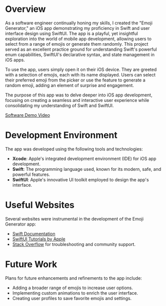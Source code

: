 # Overview

As a software engineer continually honing my skills, I created the "Emoji Generator," an iOS app demonstrating my proficiency in Swift and user interface design using SwiftUI. The app is a playful, yet insightful exploration into the world of mobile app development, allowing users to select from a range of emojis or generate them randomly. This project served as an excellent practice ground for understanding Swift's powerful enum capabilities, SwiftUI's declarative syntax, and state management in iOS apps.

To use the app, users simply open it on their iOS device. They are greeted with a selection of emojis, each with its name displayed. Users can select their preferred emoji from the picker or use the feature to generate a random emoji, adding an element of surprise and engagement.

The purpose of this app was to delve deeper into iOS app development, focusing on creating a seamless and interactive user experience while consolidating my understanding of Swift and SwiftUI.

[Software Demo Video](http://youtube.link.goes.here)

# Development Environment

The app was developed using the following tools and technologies:
- **Xcode**: Apple's integrated development environment (IDE) for iOS app development.
- **Swift**: The programming language used, known for its modern, safe, and powerful features.
- **SwiftUI**: Apple's innovative UI toolkit employed to design the app's interface.

# Useful Websites

Several websites were instrumental in the development of the Emoji Generator app:
* [Swift Documentation](https://docs.swift.org/swift-book/)
* [SwiftUI Tutorials by Apple](https://developer.apple.com/tutorials/swiftui)
* [Stack Overflow](https://stackoverflow.com/) for troubleshooting and community support.

# Future Work

Plans for future enhancements and refinements to the app include:
* Adding a broader range of emojis to increase user options.
* Implementing custom animations to enrich the user interface.
* Creating user profiles to save favorite emojis and settings.

